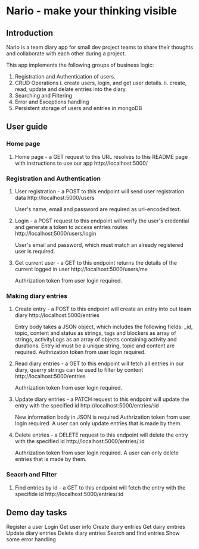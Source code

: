 # Nario - make your thinking visible

## Introduction
Nario is a team diary app for small dev project teams to share their thoughts and collaborate with each other during a project.

This app implements the following groups of business logic:

1. Registration and Authentication of users.
2. CRUD Operations
    i. create users, login, and get user details.
    ii. create, read, update and delate entries into the diary.
3. Searching and Filtering
4. Error and Exceptions handling
5. Persistent storage of users and entries in mongoDB

## User guide
### Home page 
1. Home page - a GET request to this URL resolves to this README page with instructions to use our app
    http://localhost:5000/

### Registration and Authentication
1. User registration - a POST to this endpoint will send user registration data
    http://localhost:5000/users

    User's name, email and password are required as url-encoded text.

2. Login - a POST request to this endpoint will verify the user's credential and generate a token to access entries routes
    http://localhost:5000/users/login

    User's email and password, which must match an already registered user is required.

3. Get current user - a GET to this endpoint returns the details of the current logged in user
    http://localhost:5000/users/me

    Authrization token from user login required.


### Making diary entries
1. Create entry - a POST to this endpoint will create an entry into out team diary
    http://localhost:5000/entries

    Entry body takes a JSON object, which includes the following fields: 
        _id, topic, content and status as strings, 
        tags and blockers as array of strings, 
        activityLogs as an array of objects containing activity and durations.
    Entry id must be a unique string, topic and content are required.
    Authrization token from user login required.

2. Read diary entries - a GET to this endpoint will fetch all entries in our diary, querry strings can be used to filter by content
    http://localhost:5000/entries

    Authrization token from user login required.

3. Update diary entries - a PATCH request to this endpoint will update the entry with the specified id
    http://localhost:5000/entries/:id

    New information body in JSON is required
    Authrization token from user login required.
    A user can only update entries that is made by them.

4. Delete entries - a DELETE request to this endpoint will delete the entry with the specified id
    http://localhost:5000/entries/:id

    Authrization token from user login required.
    A user can only delete entries that is made by them.


### Seacrh and Filter
1. Find entries by id - a GET to this endpoint will fetch the entry with the specifide id
    http://localhost:5000/entries/:id


## Demo day tasks
Register a user
Login
Get user info
Create diary entries
Get dairy emtries
Update diary entries
Delete diary entries
Search and find entries
Show some error handling
